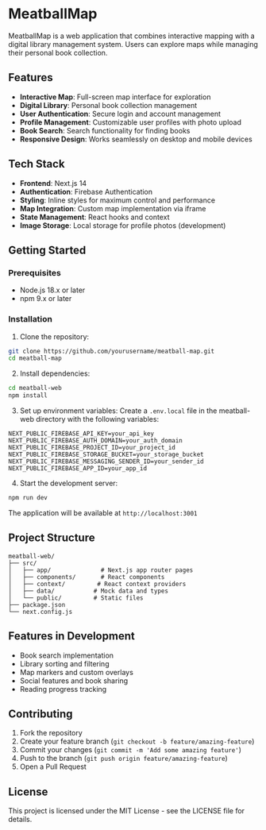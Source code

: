 # MeatballMap

MeatballMap is a web application that combines interactive mapping with a digital library management system. Users can explore maps while managing their personal book collection.

## Features

- **Interactive Map**: Full-screen map interface for exploration
- **Digital Library**: Personal book collection management
- **User Authentication**: Secure login and account management
- **Profile Management**: Customizable user profiles with photo upload
- **Book Search**: Search functionality for finding books
- **Responsive Design**: Works seamlessly on desktop and mobile devices

## Tech Stack

- **Frontend**: Next.js 14
- **Authentication**: Firebase Authentication
- **Styling**: Inline styles for maximum control and performance
- **Map Integration**: Custom map implementation via iframe
- **State Management**: React hooks and context
- **Image Storage**: Local storage for profile photos (development)

## Getting Started

### Prerequisites

- Node.js 18.x or later
- npm 9.x or later

### Installation

1. Clone the repository:
```bash
git clone https://github.com/yourusername/meatball-map.git
cd meatball-map
```

2. Install dependencies:
```bash
cd meatball-web
npm install
```

3. Set up environment variables:
Create a `.env.local` file in the meatball-web directory with the following variables:
```
NEXT_PUBLIC_FIREBASE_API_KEY=your_api_key
NEXT_PUBLIC_FIREBASE_AUTH_DOMAIN=your_auth_domain
NEXT_PUBLIC_FIREBASE_PROJECT_ID=your_project_id
NEXT_PUBLIC_FIREBASE_STORAGE_BUCKET=your_storage_bucket
NEXT_PUBLIC_FIREBASE_MESSAGING_SENDER_ID=your_sender_id
NEXT_PUBLIC_FIREBASE_APP_ID=your_app_id
```

4. Start the development server:
```bash
npm run dev
```

The application will be available at `http://localhost:3001`

## Project Structure

```
meatball-web/
├── src/
│   ├── app/              # Next.js app router pages
│   ├── components/       # React components
│   ├── context/         # React context providers
│   ├── data/           # Mock data and types
│   └── public/         # Static files
├── package.json
└── next.config.js
```

## Features in Development

- Book search implementation
- Library sorting and filtering
- Map markers and custom overlays
- Social features and book sharing
- Reading progress tracking

## Contributing

1. Fork the repository
2. Create your feature branch (`git checkout -b feature/amazing-feature`)
3. Commit your changes (`git commit -m 'Add some amazing feature'`)
4. Push to the branch (`git push origin feature/amazing-feature`)
5. Open a Pull Request

## License

This project is licensed under the MIT License - see the LICENSE file for details.
